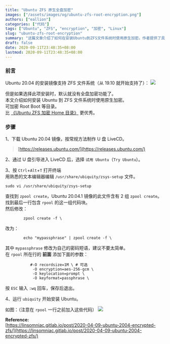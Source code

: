 ```yaml
---
title: "Ubuntu ZFS 原生全盘加密"
images: ["/assets/images/og/ubuntu-zfs-root-encryption.png"]
authors: ["eallion"]
categories: ["代码"]
tags: ["Ubuntu", "ZFS", "encryption", "加密", "Linux"]
slug: "ubuntu-zfs-root-encryption"
summary: "这篇文章介绍了如何在安装Ubuntu到ZFS文件系统时使用原生加密。作者提供了具体的步骤，包括下载Ubuntu 20.04镜像，制作U盘LiveCD，进入LiveCD后选择试用Ubuntu，打开终端并编辑/usr/share/ubiquity/zsys-setup文件，然后运行ubiquity开始安装Ubuntu。文章还提到这种加密方式比《Ubuntu ZFS加密Home目录》更优秀。"
draft: false
date: 2020-09-11T23:48:35+08:00
lastmod: 2020-09-11T23:48:35+08:00
---
```


### 前言

Ubuntu 20.04 的安装镜像支持 ZFS 文件系统（从 19.10 就开始支持了）：
![](/assets/images/posts/2020/09/install.png)

但是如果选择此项安装时，默认就没有全盘加密功能了。  
本文介绍如何安装 Ubuntu 到 ZFS 文件系统时使用原生加密。  
可加密 Root Boot 等目录。  
比 [《Ubuntu ZFS 加密 Home 目录》](https://eallion.com/ubuntu-zfs-encryption) 更优秀。

### 步骤

1、下载 Ubuntu 20.04 镜像，按常规方法制作 U 盘 LiveCD。

> [https://releases.ubuntu.com/](https://releases.ubuntu.com/)

2、通过 U 盘引导进入 LiveCD 后，选择 `试用 Ubuntu`（`Try Ubuntu`）。

3、按 `Ctrl`+`Alt`+`T` 打开终端  
用熟悉的文本编辑器编辑 `/usr/share/ubiquity/zsys-setup` 文件。

```
sudo vi /usr/share/ubiquity/zsys-setup
```

查找到 `zpool create`，Ubuntu 20.04.1 镜像的此文件含有 2 组 `zpool create`。  
找到最后一行包含 `rpool` 的这一组代码块。  
然后修改：

```
        zpool create -f \
```

改为：

```
        echo "mypassphrase" | zpool create -f \
```

其中 `mypassphrase` 修改为自己的密码短语，建议不要太简单。  
在 `rpool` 所在行的 **前面** 添加下面的参数：

```
           #-O recordsize=1M \ # 可选
            -O encryption=aes-256-gcm \
            -O keylocation=prompt \
            -O keyformat=passphrase \
```

按 `ESC` 输入 `:wq` 回车，保存后退出。

4、运行 `ubiquity` 开始安装 Ubuntu。

如图：（注意在 `rpool` 一行之前加入这些代码）
![](/assets/images/posts/2020/09/zsys-setup.png)

**Reference:**  
[https://linsomniac.gitlab.io/post/2020-04-09-ubuntu-2004-encrypted-zfs/](https://linsomniac.gitlab.io/post/2020-04-09-ubuntu-2004-encrypted-zfs/)
